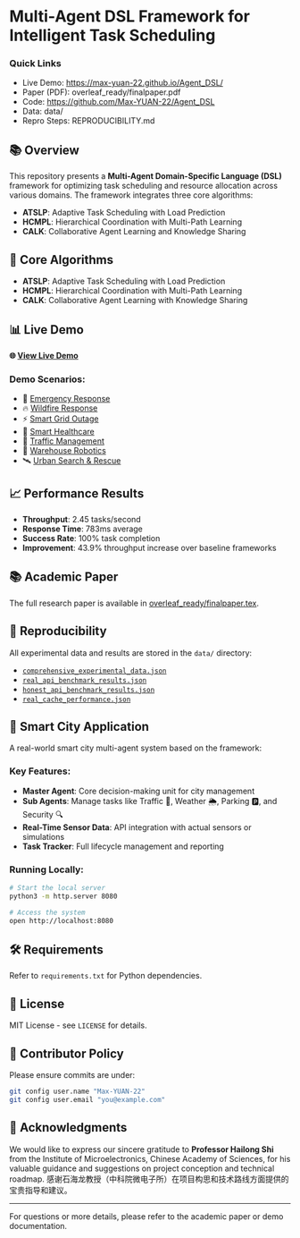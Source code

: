 # Multi-Agent DSL Framework for Intelligent Task Scheduling

### Quick Links

- Live Demo: https://max-yuan-22.github.io/Agent_DSL/
- Paper (PDF): overleaf_ready/finalpaper.pdf
- Code: https://github.com/Max-YUAN-22/Agent_DSL
- Data: data/
- Repro Steps: REPRODUCIBILITY.md

## 📚 Overview

This repository presents a **Multi-Agent Domain-Specific Language (DSL)** framework for optimizing task scheduling and resource allocation across various domains. The framework integrates three core algorithms:

- **ATSLP**: Adaptive Task Scheduling with Load Prediction
- **HCMPL**: Hierarchical Coordination with Multi-Path Learning
- **CALK**: Collaborative Agent Learning and Knowledge Sharing

## 🎯 Core Algorithms

- **ATSLP**: Adaptive Task Scheduling with Load Prediction
- **HCMPL**: Hierarchical Coordination with Multi-Path Learning
- **CALK**: Collaborative Agent Learning with Knowledge Sharing

## 📊 Live Demo

**🌐 [View Live Demo](https://max-yuan-22.github.io/Agent_DSL/)**

### Demo Scenarios:
- 🚨 [Emergency Response](https://max-yuan-22.github.io/Agent_DSL/#emergency-response)
- 🔥 [Wildfire Response](https://max-yuan-22.github.io/Agent_DSL/#wildfire-response)
- ⚡ [Smart Grid Outage](https://max-yuan-22.github.io/Agent_DSL/#smart-grid-outage)
- 🏥 [Smart Healthcare](https://max-yuan-22.github.io/Agent_DSL/#smart-healthcare)
- 🚦 [Traffic Management](https://max-yuan-22.github.io/Agent_DSL/#traffic-management)
- 🤖 [Warehouse Robotics](https://max-yuan-22.github.io/Agent_DSL/#warehouse-robotics)
- 🛰️ [Urban Search & Rescue](https://max-yuan-22.github.io/Agent_DSL/#urban-search-rescue)

## 📈 Performance Results

- **Throughput**: 2.45 tasks/second
- **Response Time**: 783ms average
- **Success Rate**: 100% task completion
- **Improvement**: 43.9% throughput increase over baseline frameworks

## 📚 Academic Paper

The full research paper is available in [overleaf_ready/finalpaper.tex](overleaf_ready/finalpaper.tex).

## 🔬 Reproducibility

All experimental data and results are stored in the `data/` directory:

- [`comprehensive_experimental_data.json`](data/comprehensive_experimental_data.json)
- [`real_api_benchmark_results.json`](data/real_api_benchmark_results.json)
- [`honest_api_benchmark_results.json`](data/honest_api_benchmark_results.json)
- [`real_cache_performance.json`](data/real_cache_performance.json)

## 🚀 Smart City Application

A real-world smart city multi-agent system based on the framework:

### Key Features:
- **Master Agent**: Core decision-making unit for city management
- **Sub Agents**: Manage tasks like Traffic 🚦, Weather 🌦️, Parking 🅿️, and Security 🔍
- **Real-Time Sensor Data**: API integration with actual sensors or simulations
- **Task Tracker**: Full lifecycle management and reporting

### Running Locally:
```bash
# Start the local server
python3 -m http.server 8080

# Access the system
open http://localhost:8080
````

## 🛠️ Requirements

Refer to `requirements.txt` for Python dependencies.

## 📜 License

MIT License - see `LICENSE` for details.

## 🌟 Contributor Policy

Please ensure commits are under:

```bash
git config user.name "Max-YUAN-22"
git config user.email "you@example.com"
```

## 🙏 Acknowledgments

We would like to express our sincere gratitude to **Professor Hailong Shi** from the Institute of Microelectronics, Chinese Academy of Sciences, for his valuable guidance and suggestions on project conception and technical roadmap.
感谢石海龙教授（中科院微电子所）在项目构思和技术路线方面提供的宝贵指导和建议。

---

For questions or more details, please refer to the academic paper or demo documentation.

